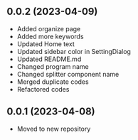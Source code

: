 ## 0.0.2 (2023-04-09)
- Added organize page
- Added more keywords
- Updated Home text
- Updated sidebar color in SettingDialog
- Updated README.md
- Changed program name
- Changed splitter component name
- Merged duplicate codes 
- Refactored codes

## 0.0.1 (2023-04-08)
- Moved to new repository
